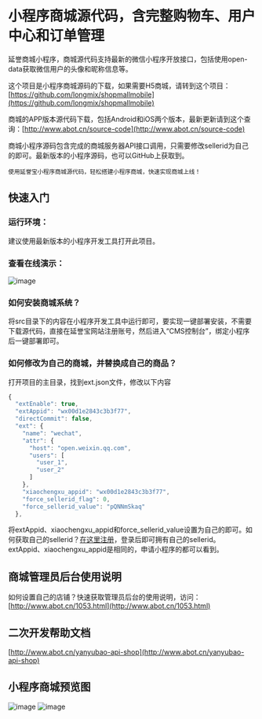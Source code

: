 # 小程序商城源代码，含完整购物车、用户中心和订单管理

延誉商城小程序，商城源代码支持最新的微信小程序开放接口，包括使用open-data获取微信用户的头像和昵称信息等。

这个项目是小程序商城源码的下载，如果需要H5商城，请转到这个项目：[https://github.com/longmix/shopmallmobile](https://github.com/longmix/shopmallmobile)

商城的APP版本源代码下载，包括Android和iOS两个版本，最新更新请到这个查询：[http://www.abot.cn/source-code](http://www.abot.cn/source-code)

商城小程序源码包含完成的商城服务器API接口调用，只需要修改sellerid为自己的即可。最新版本的小程序源码，也可以GitHub上获取到。

`使用延誉宝小程序商城源代码，轻松搭建小程序商城，快速实现商城上线！`

## 快速入门

### 运行环境：

建议使用最新版本的小程序开发工具打开此项目。

### 查看在线演示：

![image](https://raw.githubusercontent.com/longmix/shopmallminiprogram/master/doc/gh_ef882fb581e9_430.jpg)


### 如何安装商城系统？

将src目录下的内容在小程序开发工具中运行即可，要实现一键部署安装，不需要下载源代码，直接在延誉宝网站注册账号，然后进入“CMS控制台”，绑定小程序后一键部署即可。

### 如何修改为自己的商城，并替换成自己的商品？

打开项目的主目录，找到ext.json文件，修改以下内容

```javascript
{
  "extEnable": true,
  "extAppid": "wx00d1e2843c3b3f77",
  "directCommit": false,
  "ext": {
    "name": "wechat",
    "attr": {
      "host": "open.weixin.qq.com",
      "users": [
        "user_1",
        "user_2"
      ]
    },
    "xiaochengxu_appid": "wx00d1e2843c3b3f77",
    "force_sellerid_flag": 0,
    "force_sellerid_value": "pQNNmSkaq"
  },
```

将extAppid、xiaochengxu_appid和force_sellerid_value设置为自己的即可。如何获取自己的sellerid？[在这里注册](http://www.abot.cn)，登录后即可拥有自己的sellerid。extAppid、xiaochengxu_appid是相同的，申请小程序的都可以看到。



## 商城管理员后台使用说明

如何设置自己的店铺？快速获取管理员后台的使用说明，访问：[http://www.abot.cn/1053.html](http://www.abot.cn/1053.html)

## 二次开发帮助文档

[http://www.abot.cn/yanyubao-api-shop](http://www.abot.cn/yanyubao-api-shop)

## 小程序商城预览图

![image](https://raw.githubusercontent.com/longmix/shopmallminiprogram/master/doc/shop_mall_mini_program_01.jpg)
![image](https://raw.githubusercontent.com/longmix/shopmallminiprogram/master/doc/shop_mall_mini_program_02.jpg)



